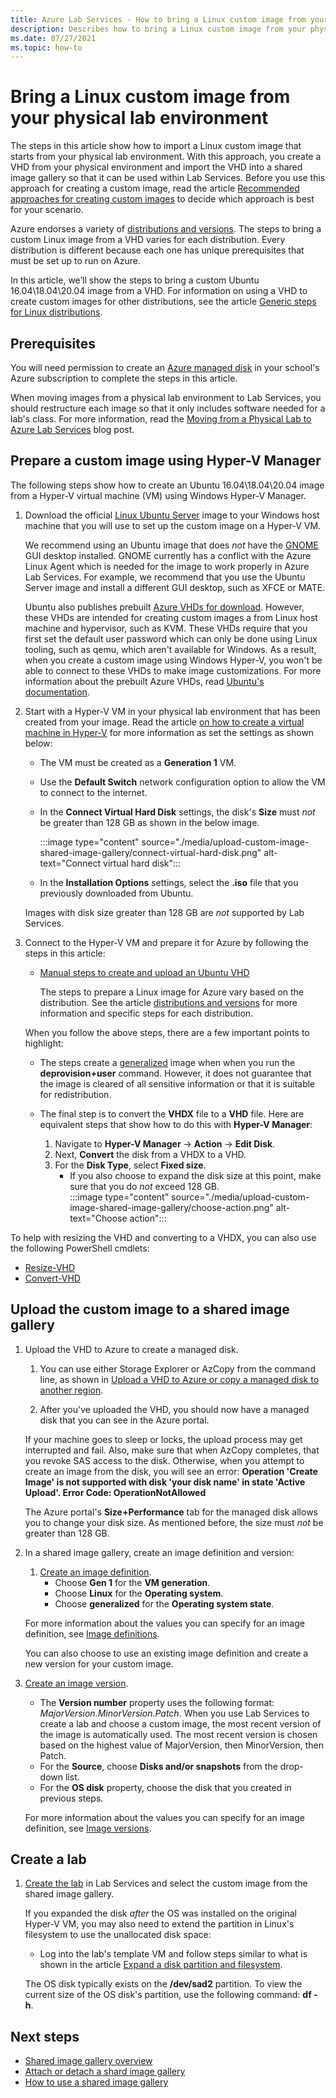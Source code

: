 ```yaml
---
title: Azure Lab Services - How to bring a Linux custom image from your physical lab environment
description: Describes how to bring a Linux custom image from your physical lab environment.
ms.date: 07/27/2021
ms.topic: how-to
---
```


# Bring a Linux custom image from your physical lab environment

The steps in this article show how to import a Linux custom image that starts from your physical lab environment.  With this approach, you create a VHD from your physical environment and import the VHD into a shared image gallery so that it can be used within Lab Services.  Before you use this approach for creating a custom image, read the article [Recommended approaches for creating custom images](approaches-for-custom-image-creation.md) to decide which approach is best for your scenario.

Azure endorses a variety of [distributions and versions](../virtual-machines/linux/endorsed-distros.md#supported-distributions-and-versions).  The steps to bring a custom Linux image from a VHD varies for each distribution.  Every distribution is different because each one has unique prerequisites that must be set up to run on Azure.

In this article, we’ll show the steps to bring a custom Ubuntu 16.04\18.04\20.04 image from a VHD.  For information on using a VHD to create custom images for other distributions, see the article [Generic steps for Linux distributions](../virtual-machines/linux/create-upload-generic.md).

## Prerequisites

You will need permission to create an [Azure managed disk](../virtual-machines/managed-disks-overview.md) in your school's Azure subscription to complete the steps in this article.

When moving images from a physical lab environment to Lab Services, you should restructure each image so that it only includes software needed for a lab's class.  For more information, read the [Moving from a Physical Lab to Azure Lab Services](https://techcommunity.microsoft.com/t5/azure-lab-services/moving-from-a-physical-lab-to-azure-lab-services/ba-p/1654931) blog post.

## Prepare a custom image using Hyper-V Manager

The following steps show how to create an Ubuntu 16.04\18.04\20.04 image from a Hyper-V virtual machine (VM) using Windows Hyper-V Manager.

1.	Download the official [Linux Ubuntu Server](https://ubuntu.com/server/docs) image to your Windows host machine that you will use to set up the custom image on a Hyper-V VM.

    We recommend using an Ubuntu image that does *not* have the [GNOME](https://www.gnome.org/) GUI desktop installed.  GNOME currently has a conflict with the Azure Linux Agent which is needed for the image to work properly in Azure Lab Services.  For example, we recommend that you use the Ubuntu Server image and install a different GUI desktop, such as XFCE or MATE.

    Ubuntu also publishes prebuilt [Azure VHDs for download](https://cloud-images.ubuntu.com/).  However, these VHDs are intended for creating custom images a from Linux host machine and hypervisor, such as KVM.  These VHDs require that you first set the default user password which can only be done using Linux tooling, such as qemu, which aren't available for Windows.  As a result, when you create a custom image using Windows Hyper-V, you won't be able to connect to these VHDs to make image customizations.  For more information about the prebuilt Azure VHDs, read [Ubuntu's documentation](https://help.ubuntu.com/community/UEC/Images?_ga=2.114783623.1858181609.1624392241-1226151842.1623682781#QEMU_invocation).

1.  Start with a Hyper-V VM in your physical lab environment that has been created from your image.  Read the article [on how to create a virtual machine in Hyper-V](https://docs.microsoft.com/windows-server/virtualization/hyper-v/get-started/create-a-virtual-machine-in-hyper-v) for more information as set the settings as shown below:
    -   The VM must be created as a **Generation 1** VM.
    -   Use the **Default Switch** network configuration option to allow the VM to connect to the internet.
    -   In the **Connect Virtual Hard Disk** settings, the disk's **Size** must *not* be greater than 128 GB as shown in the below image.
       
        :::image type="content" source="./media/upload-custom-image-shared-image-gallery/connect-virtual-hard-disk.png" alt-text="Connect virtual hard disk":::

    - In the **Installation Options** settings, select the **.iso** file that you previously downloaded from Ubuntu.

    Images with disk size greater than 128 GB are *not* supported by Lab Services.

1.  Connect to the Hyper-V VM and prepare it for Azure by following the steps in this article:
    -   [Manual steps to create and upload an Ubuntu VHD](../virtual-machines/linux/create-upload-ubuntu.md#manual-steps)

        The steps to prepare a Linux image for Azure vary based on the distribution.  See the article [distributions and versions](../virtual-machines/linux/endorsed-distros.md#supported-distributions-and-versions) for more information and specific steps for each distribution.

    When you follow the above steps, there are a few important points to highlight:
    -   The steps create a [generalized](../virtual-machines/shared-image-galleries.md#generalized-and-specialized-images) image when when you run the **deprovision+user** command.  However, it does not guarantee that the image is cleared of all sensitive information or that it is suitable for redistribution.
    -   The final step is to convert the **VHDX** file to a **VHD** file.  Here are equivalent steps that show how to do this with **Hyper-V Manager**:
        
        1.  Navigate to **Hyper-V Manager** -> **Action** -> **Edit Disk**.
        1.  Next, **Convert** the disk from a VHDX to a VHD.
        1.  For the **Disk Type**, select **Fixed size**.
            - If you also choose to expand the disk size at this point, make sure that you do *not* exceed 128 GB.        
            :::image type="content" source="./media/upload-custom-image-shared-image-gallery/choose-action.png" alt-text="Choose action":::

To help with resizing the VHD and converting to a VHDX, you can also use the following PowerShell cmdlets:
- [Resize-VHD](https://docs.microsoft.com/powershell/module/hyper-v/resize-vhd?view=windowsserver2019-ps)
- [Convert-VHD](https://docs.microsoft.com/powershell/module/hyper-v/convert-vhd?view=windowsserver2019-ps)

## Upload the custom image to a shared image gallery

1. Upload the VHD to Azure to create a managed disk.
    1. You can use either Storage Explorer or AzCopy from the command line, as shown in [Upload a VHD to Azure or copy a managed disk to another region](../virtual-machines/windows/disks-upload-vhd-to-managed-disk-powershell.md).        

    1. After you've uploaded the VHD, you should now have a managed disk that you can see in the Azure portal. 
    
    If your machine goes to sleep or locks, the upload process may get interrupted and fail.  Also, make sure that when AzCopy completes, that you revoke SAS access to the disk.  Otherwise, when you attempt to create an image from the disk, you will see an error: **Operation 'Create Image' is not supported with disk 'your disk name' in state 'Active Upload'.  Error Code: OperationNotAllowed**
    
    The Azure portal's **Size+Performance** tab for the managed disk allows you to change your disk size. As mentioned before, the size must *not* be greater than 128 GB.

1. In a shared image gallery, create an image definition and version:
    1. [Create an image definition](../virtual-machines/windows/shared-images-portal.md#create-an-image-definition).  
        - Choose **Gen 1** for the **VM generation**.
        - Choose **Linux** for the **Operating system**.
        - Choose **generalized** for the **Operating system state**.
     
    For more information about the values you can specify for an image definition, see [Image definitions](../virtual-machines/shared-image-galleries.md#image-definitions). 
    
    You can also choose to use an existing image definition and create a new version for your custom image.
    
1. [Create an image version](../virtual-machines/windows/shared-images-portal.md#create-an-image-version).
    - The **Version number** property uses the following format: *MajorVersion.MinorVersion.Patch*.   When you use Lab Services to create a lab and choose a custom image, the most recent version of the image is automatically used.  The most recent version is chosen based on the highest value of MajorVersion, then MinorVersion, then Patch.
    - For the **Source**, choose **Disks and/or snapshots** from the drop-down list.
    - For the **OS disk** property, choose the disk that you created in previous steps.
    
    For more information about the values you can specify for an image definition, see [Image versions](../virtual-machines/shared-image-galleries.md#image-versions).

## Create a lab
   
1. [Create the lab](tutorial-setup-classroom-lab.md) in Lab Services and select the custom image from the shared image gallery.

    If you expanded the disk *after* the OS was installed on the original Hyper-V VM, you may also need to extend the partition in Linux's filesystem to use the unallocated disk space:
    -   Log into the lab's template VM and follow steps similar to what is shown in the article [Expand a disk partition and filesystem](../virtual-machines/linux/expand-disks.md#expand-a-disk-partition-and-filesystem).  
    
    The OS disk typically exists on the **/dev/sad2** partition.  To view the current size of the OS disk's partition, use the following command: **df -h**.
    
## Next steps

* [Shared image gallery overview](../virtual-machines/shared-image-galleries.md)
* [Attach or detach a shard image gallery](how-to-attach-detach-shared-image-gallery.md)
* [How to use a shared image gallery](how-to-use-shared-image-gallery.md)